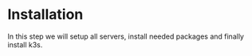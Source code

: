 # Installation
In this step we will setup all servers, install needed packages and finally install k3s.